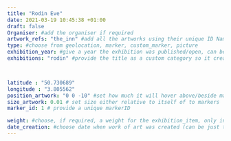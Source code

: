 ```yaml
---
title: "Rodin Eve"
date: 2021-03-19 10:45:38 +01:00
draft: false
Organiser: #add the organiser if required
artwork_refs: "the_inn" #add all the artworks using their unique ID Name
type: #choose from geolocation, marker, custom_marker, picture
exhibition_year: #give a year the exhibition was published/open, can be different of creation date of this item
exhibitions: "rodin" #provide the title as a custom category so it creates a page for the exhibition



latitude : "50.730689"
longitude : "3.805562"
position_artwork: "0 0 -10" #set how much it will hover above/beside marker/geolocation. Use "0 0 0" for 3 axes
size_artwork: 0.01 # set size either relative to itself of to markers
marker_id: 1 # provide a unique markerID

weight: #choose, if required, a weight for the exhibition_item, only integers
date_creation: #choose date when work of art was created (can be just the year if needed)
---
```

